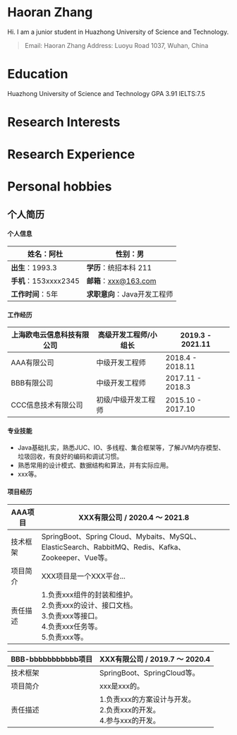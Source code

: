 # Haoran Zhang
Hi. I am a junior student in Huazhong University of Science and Technology.
> Email: Haoran Zhang
> Address: Luoyu Road 1037, Wuhan, China

# Education
Huazhong University of Science and Technology
GPA 3.91    IELTS:7.5
# Research Interests

# Research Experience

# Personal hobbies

## 个人简历

#### 个人信息

| **姓名**：阿杜        | **性别**：男                 |
| --------------------- | ---------------------------- |
| **出生**：1993.3      | **学历**：统招本科 211       |
| **手机**：153xxxx2345 | **邮箱**：xxx@163.com        |
| **工作时间**：5年     | **求职意向**：Java开发工程师 |

#### 工作经历

| 上海欧电云信息科技有限公司         | 高级开发工程师/小组长 | 2019.3 - 2021.11  |
| -------------------------------- | ----------------------- | ----------------- |
| AAA有限公司 | 中级开发工程师        | 2018.4 - 2018.11  |
| BBB有限公司 | 中级开发工程师        | 2017.11 - 2018.3  |
| CCC信息技术有限公司      | 初级/中级开发工程师   | 2015.10 - 2017.10 |

#### 专业技能

- Java基础扎实，熟悉JUC、IO、多线程、集合框架等，了解JVM内存模型、垃圾回收，有良好的编码和调试习惯。
- 熟悉常用的设计模式、数据结构和算法，并有实际应用。
- xxx等。

#### 项目经历


| AAA项目 | XXX有限公司 / 2020.4 ～ 2021.8                               |
| ---------- | ------------------------------------------------------------ |
| 技术框架   | SpringBoot、Spring Cloud、Mybaits、MySQL、ElasticSearch、RabbitMQ、Redis、Kafka、<br />Zookeeper、Vue等。 |
| 项目简介   | XXX项目是一个XXX平台... |
| 责任描述   | 1.负责xxx组件的封装和维护。<br/>2.负责xxx的设计、接口文档。<br/>3.负责xxx等接口。<br/>4.负责xxx任务等。<br/>5.负责xxx等。 |

| BBB-bbbbbbbbbbb项目 | XXX有限公司 / 2019.7 ～ 2020.4                |
| -------------------------- | ------------------------------------------------------------ |
| 技术框架                   | SpringBoot、SpringCloud等。 |
| 项目简介                   | xxx是xxx的。 |
| 责任描述                   | 1.负责xxx的方案设计与开发。<br/>2.负责xxx的开发。<br/>4.参与xxx的开发。 |

<style>
    /* “个人信息”和“工作经历” 第一行不加粗 */
    div figure:nth-of-type(1) table th,
    div figure:nth-of-type(2) table th {
        font-weight: normal;
    }
    /* “项目经历”的表格宽度设定 */
    div figure:nth-of-type(3) table th:nth-of-type(1),
    div figure:nth-of-type(4) table th:nth-of-type(1),
    div figure:nth-of-type(5) table th:nth-of-type(1),
    div figure:nth-of-type(6) table th:nth-of-type(1) {
		width: 20% !important;
        font-size: 1.2em;
        color: black;
	}
    div figure:nth-of-type(3) table th:nth-of-type(2),
    div figure:nth-of-type(4) table th:nth-of-type(2),
    div figure:nth-of-type(5) table th:nth-of-type(2),
    div figure:nth-of-type(6) table th:nth-of-type(2) {
		width: 80% !important;
	}
    /* “个人简介”距离顶部调整 */
    #write h2:first-of-type {
		margin-top: 0em;
        color: black;
	}
</style>

